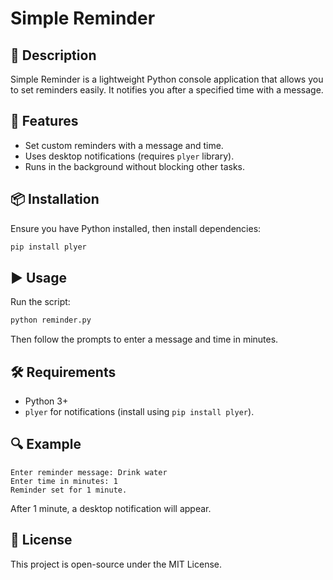 # Simple Reminder

## 📌 Description
Simple Reminder is a lightweight Python console application that allows you to set reminders easily. It notifies you after a specified time with a message.

## 🚀 Features
- Set custom reminders with a message and time.
- Uses desktop notifications (requires `plyer` library).
- Runs in the background without blocking other tasks.

## 📦 Installation
Ensure you have Python installed, then install dependencies:
```bash 
pip install plyer  
```  

## ▶️ Usage  
Run the script:    
```bash  
python reminder.py 
``` 
Then follow the prompts to enter a message and time in minutes. 

## 🛠️ Requirements
- Python 3+
- `plyer` for notifications (install using `pip install plyer`).

## 🔍 Example
```
Enter reminder message: Drink water
Enter time in minutes: 1
Reminder set for 1 minute.
```
After 1 minute, a desktop notification will appear.
  
## 📜 License
This project is open-source under the MIT License.

